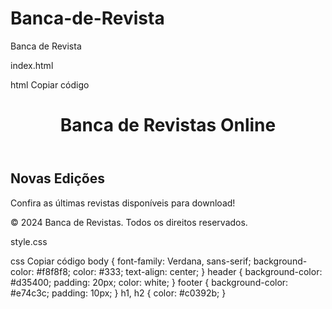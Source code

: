 # Banca-de-Revista
Banca de Revista

index.html

html
Copiar código
<!DOCTYPE html>
<html lang="pt-BR">
<head>
    <meta charset="UTF-8">
    <meta name="viewport" content="width=device-width, initial-scale=1.0">
    <title>Banca de Revistas</title>
    <link rel="stylesheet" href="style.css">
</head>
<body>
    <header>
        <h1>Banca de Revistas Online</h1>
    </header>
    <main>
        <section>
            <h2>Novas Edições</h2>
            <p>Confira as últimas revistas disponíveis para download!</p>
        </section>
    </main>
    <footer>
        <p>© 2024 Banca de Revistas. Todos os direitos reservados.</p>
    </footer>
</body>
</html>
style.css

css
Copiar código
body {
    font-family: Verdana, sans-serif;
    background-color: #f8f8f8;
    color: #333;
    text-align: center;
}
header {
    background-color: #d35400;
    padding: 20px;
    color: white;
}
footer {
    background-color: #e74c3c;
    padding: 10px;
}
h1, h2 {
    color: #c0392b;
}
